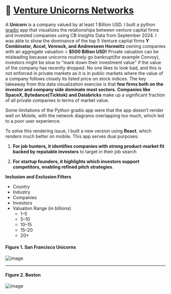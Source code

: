 # :unicorn: [Venture Unicorns Networks](https://jsuwyvjtb69oziys.vercel.app) 

A **Unicorn** is a company valued by at least 1 Billion USD. I built a python [gradio](https://leoncensh-networkx-saas.hf.space) app that visualizes the relationships between venture capital firms and invested companies using CB Insights Data from September 2024. I was able to show the dominance of the top 5 Venture capital firms **Y Combinator, Accel, Venrock, and Andreeseen Horowitz** owning companies with an aggregate valuation > **$500 Billion USD!**  Private valuation can be misleading because unicorns routinely go bankrupt(for example Convoy), investors might be slow to "mark down their investment value" if the value of the company has recently dropped. No one likes to look bad, and this is not enforced in private markets as it is in public markets where the value of a company follows closely its listed price on stock indices. The key takeaway from this data visualization exercise is that **few firms both on the investor and company side dominate most sectors. Companies like SpaceX, Bytedance(Ticktok) and Databricks** make up a significant fraction of all private companies in terms of market value. 


Some limitations of the Python gradio app were that the app doesn't render well on Mobile, with the network diagrams overlapping too much, which led to a poor user experience. 

To solve this rendering issue, I built a new version using **React**, which renders much better on mobile. This app serves dual purposes:

1. **For job hunters, it identifies companies with strong product-market fit backed by reputable investors** to target in their job search
   
2. **For startup founders, it highlights which investors support competitors, enabling refined pitch strategies**. 

**Inclusion and Exclusion Filters**
 * Country
 * Industry
 * Companies
 * Investors
 * Valuation Range (in billions)
     * 1–5
     * 5–10
     * 10–15
     * 15–20
     * 20+

#### Figure 1. San Francisco Unicorns

![image](https://github.com/user-attachments/assets/edec8739-979d-4f2c-9068-7a0ddd313d72)

-------------------------------------

#### Figure 2. Boston 

![image](https://github.com/user-attachments/assets/4afa6ddd-e0e7-4b7d-98bd-72aa02cea315)





